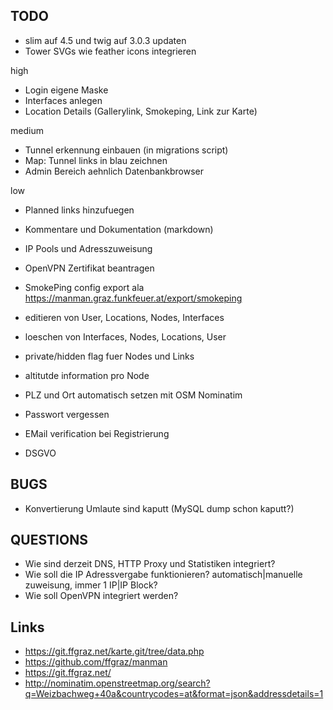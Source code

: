 ## TODO

* slim auf 4.5 und twig auf 3.0.3 updaten
* Tower SVGs wie feather icons integrieren

high
* Login eigene Maske
* Interfaces anlegen
* Location Details (Gallerylink, Smokeping, Link zur Karte)

medium
* Tunnel erkennung einbauen (in migrations script)
* Map: Tunnel links in blau zeichnen
* Admin Bereich aehnlich Datenbankbrowser

low
* Planned links hinzufuegen
* Kommentare und Dokumentation (markdown)
* IP Pools und Adresszuweisung
* OpenVPN Zertifikat beantragen

* SmokePing config export ala https://manman.graz.funkfeuer.at/export/smokeping
* editieren von User, Locations, Nodes, Interfaces
* loeschen von Interfaces, Nodes, Locations, User
* private/hidden flag fuer Nodes und Links
* altitutde information pro Node
* PLZ und Ort automatisch setzen mit OSM Nominatim

* Passwort vergessen
* EMail verification bei Registrierung
* DSGVO


## BUGS

* Konvertierung Umlaute sind kaputt (MySQL dump schon kaputt?)


## QUESTIONS

* Wie sind derzeit DNS, HTTP Proxy und Statistiken integriert?
* Wie soll die IP Adressvergabe funktionieren? automatisch|manuelle zuweisung, immer 1 IP|IP Block?
* Wie soll OpenVPN integriert werden?


## Links
* https://git.ffgraz.net/karte.git/tree/data.php
* https://github.com/ffgraz/manman
* https://git.ffgraz.net/
* http://nominatim.openstreetmap.org/search?q=Weizbachweg+40a&countrycodes=at&format=json&addressdetails=1
